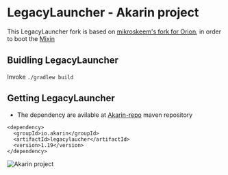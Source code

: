 # LegacyLauncher - Akarin project

This LegacyLauncher fork is based on [mikroskeem's fork for Orion](https://github.com/Akarin-project/LegacyLauncher), in order to boot the [Mixin](https://github.com/SpongePowered/Mixin)

## Buidling LegacyLauncher
Invoke `./gradlew build`

## Getting LegacyLauncher
* The dependency are avilable at [Akarin-repo](https://github.com/Akarin-project/Akarin-repo) maven repository
```
<dependency>
  <groupId>io.akarin</groupId>
  <artifactId>legacylaucher</artifactId>
  <version>1.19</version>
</dependency>
```

![Akarin project](https://i.loli.net/2018/05/13/5af7fbbfbcddf.png)